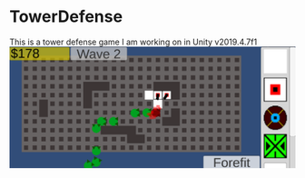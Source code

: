 # TowerDefense
This is a tower defense game I am working on in Unity v2019.4.7f1
![](https://raw.githubusercontent.com/ChickoonLord/TowerDefense/fab6a6fdbb9dd64142c8838371f3fc2c66574e76/Images/TowerDefenseImage.png)
